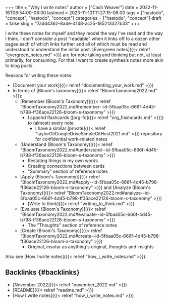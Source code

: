 +++
title = "Why I write notes"
author = ["Cash Weaver"]
date = 2022-11-16T08:54:00-08:00
lastmod = 2023-11-10T11:27:15-08:00
tags = ["hastodo", "concept", "hastodo", "concept"]
categories = ["hastodo", "concept"]
draft = false
slug = "7add4362-8a4e-4148-ac25-185213327b33"
+++

I write these notes for myself and they model the way I've read and the way I think. I don't consider a post "readable" when it links off to a dozen other pages each of which links further and all of which must be read and understood to understand the initial post. [Evergreen notes]({{< relref "evergreen_notes.md" >}}) are for note taking and thinking but not, at least primarily, for consuming. For that I want to create synthesis notes more akin to blog posts.

Reasons for writing these notes:

-   [Document your work]({{< relref "documenting_your_work.md" >}})
-   In terms of [Bloom's taxonomy]({{< relref "BloomTaxonomy2022.md" >}}):
    -   [Remember (Bloom's Taxonomy)]({{< relref "BloomTaxonomy2022.md#remember--id-5fbaa05c-666f-4d45-b798-ff36ace22126-bloom-s-taxonomy" >}})
        -   I append flashcards ([org-fc]({{< relref "org_flashcards.md" >}})) to (almost) every note
            -   I have a similar [private]({{< relref "taylorGitGoogleDriveSimpleGitHost2021.md" >}}) repository for confidential work-related notes
    -   [Understand (Bloom's Taxonomy)]({{< relref "BloomTaxonomy2022.md#understand--id-5fbaa05c-666f-4d45-b798-ff36ace22126-bloom-s-taxonomy" >}})
        -   Restating things in my own words
        -   Creating connections between cards
        -   "Summary" section of reference notes
    -   [Apply (Bloom's Taxonomy)]({{< relref "BloomTaxonomy2022.md#apply--id-5fbaa05c-666f-4d45-b798-ff36ace22126-bloom-s-taxonomy" >}}) and [Analyze (Bloom's Taxonomy)]({{< relref "BloomTaxonomy2022.md#analyze--id-5fbaa05c-666f-4d45-b798-ff36ace22126-bloom-s-taxonomy" >}})
        -   [Write to think]({{< relref "writing_to_think.md" >}})
    -   [Evaluate (Bloom's Taxonomy)]({{< relref "BloomTaxonomy2022.md#evaluate--id-5fbaa05c-666f-4d45-b798-ff36ace22126-bloom-s-taxonomy" >}})
        -   The "Thoughts" section of reference notes
    -   [Create (Bloom's Taxonomy)]({{< relref "BloomTaxonomy2022.md#create--id-5fbaa05c-666f-4d45-b798-ff36ace22126-bloom-s-taxonomy" >}})
        -   Original, insofar as anything's original, thoughts and insights

Also see [How I write notes]({{< relref "how_i_write_notes.md" >}}).


## Backlinks {#backlinks}

-   [November 2022]({{< relref "november_2022.md" >}})
-   [README]({{< relref "readme.md" >}})
-   [How I write notes]({{< relref "how_i_write_notes.md" >}})
